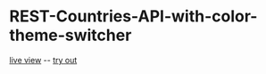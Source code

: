 # REST-Countries-API-with-color-theme-switcher

[live view](https://rest-countries-api-with-color-theme-xzpy.onrender.com/) -- [try out](https://www.frontendmentor.io/challenges/rest-countries-api-with-color-theme-switcher-5cacc469fec04111f7b848ca)
